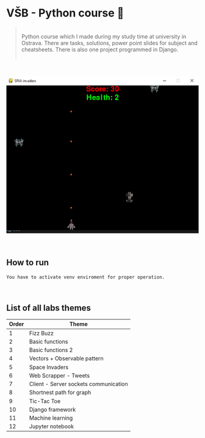 # VŠB - Python course 🐍

> <br>
> Python course which I made during my study time at university in Ostrava. There are tasks, solutions, power point slides for subject and cheatsheets. There is also one project programmed in Django.
> <br> <br>

<br/>

<p align="center">
  <img src="ReadmeImages/SpaceInvaders.png" />
</p>

<br/>

## How to run
```
You have to activate venv enviroment for proper operation.
```

<br/>

## List of all labs themes
|Order|Theme|
|-----|-----| 
|1    |Fizz Buzz |
|2    |Basic functions |
|3    |Basic functions 2 |
|4    |Vectors + Observable pattern|
|5    |Space Invaders|
|6    |Web Scrapper - Tweets|
|7    |Client - Server sockets communication |
|8    |Shortnest path for graph|
|9    |Tic-Tac Toe|
|10    |Django framework|
|11    |Machine learning|
|12    |Jupyter notebook|

